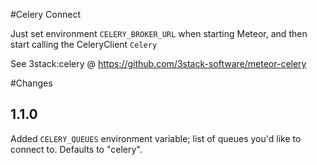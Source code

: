 #Celery Connect

Just set environment `CELERY_BROKER_URL` when starting Meteor, and then start calling the CeleryClient `Celery`

See 3stack:celery  @ https://github.com/3stack-software/meteor-celery

#Changes

## 1.1.0

Added `CELERY_QUEUES` environment variable; list of queues you'd like to connect to. Defaults to "celery".
